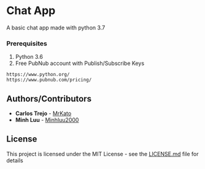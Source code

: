 # Chat App

A basic chat app made with python 3.7

### Prerequisites

1. Python 3.6
2. Free PubNub account with Publish/Subscribe Keys

```
https://www.python.org/
https://www.pubnub.com/pricing/
```

## Authors/Contributors

* **Carlos Trejo** - [MrKato](https://github.com/MrKato)
* **Minh Luu** - [Minhluu2000](https://github.com/minhluu2000)

## License

This project is licensed under the MIT License - see the [LICENSE.md](LICENSE.md) file for details
